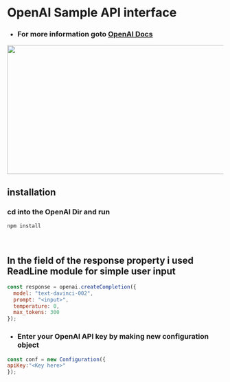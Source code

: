 # **OpenAI Sample API interface**
* ### For more information goto [OpenAI Docs](https://beta.openai.com/docs/introduction)

<img src="https://openai.com/content/images/2022/05/twitter-1.png" style="width:560px;height:300px;"/>

## **installation**


### **cd into the OpenAI Dir and run**

``` 
npm install
```

<br>

## **In the field of the response property i used ReadLine module for simple user input**
```js
const response = openai.createCompletion({
  model: "text-davinci-002",
  prompt: "<input>",
  temperature: 0,
  max_tokens: 300
});
```

* ### **Enter your OpenAI API key by making new configuration object**

```js
const conf = new Configuration({
apiKey:"<Key here>"
});
```
